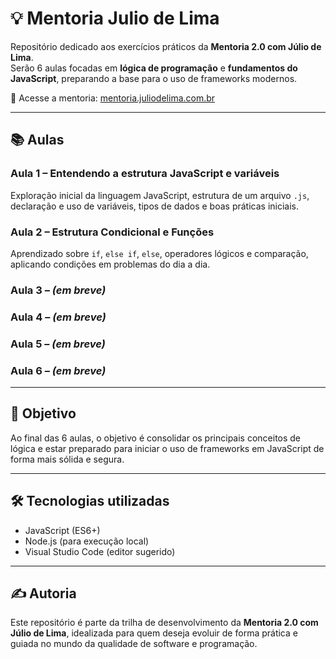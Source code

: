 # 💡 Mentoria Julio de Lima

Repositório dedicado aos exercícios práticos da **Mentoria 2.0 com Júlio de Lima**.  
Serão 6 aulas focadas em **lógica de programação** e **fundamentos do JavaScript**, preparando a base para o uso de frameworks modernos.

🔗 Acesse a mentoria: [mentoria.juliodelima.com.br](https://mentoria.juliodelima.com.br/)

---

## 📚 Aulas

### Aula 1 – Entendendo a estrutura JavaScript e variáveis
Exploração inicial da linguagem JavaScript, estrutura de um arquivo `.js`, declaração e uso de variáveis, tipos de dados e boas práticas iniciais.

### Aula 2 – Estrutura Condicional e Funções
Aprendizado sobre `if`, `else if`, `else`, operadores lógicos e comparação, aplicando condições em problemas do dia a dia.

### Aula 3 – *(em breve)*  
### Aula 4 – *(em breve)*  
### Aula 5 – *(em breve)*  
### Aula 6 – *(em breve)*  

---

## 🚀 Objetivo

Ao final das 6 aulas, o objetivo é consolidar os principais conceitos de lógica e estar preparado para iniciar o uso de frameworks em JavaScript de forma mais sólida e segura.

---

## 🛠️ Tecnologias utilizadas

- JavaScript (ES6+)
- Node.js (para execução local)
- Visual Studio Code (editor sugerido)

---

## ✍️ Autoria

Este repositório é parte da trilha de desenvolvimento da **Mentoria 2.0 com Júlio de Lima**, idealizada para quem deseja evoluir de forma prática e guiada no mundo da qualidade de software e programação.



